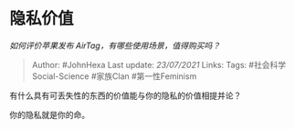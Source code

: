 # 隐私价值
*如何评价苹果发布 AirTag，有哪些使用场景，值得购买吗？*

> Author: #JohnHexa
Last update: *23/07/2021* 
Links:
Tags:  #社会科学Social-Science #家族Clan #第一性Feminism



有什么具有可丢失性的东西的价值能与你的隐私的价值相提并论？

你的隐私就是你的命。



